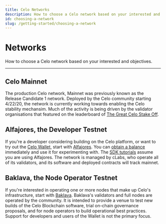 ```yaml
---
title: Celo Networks
description: How to choose a Celo network based on your interested and objectives.
id: choosing-a-network
slug: /getting-started/choosing-a-network
---
```


# Networks

How to choose a Celo network based on your interested and objectives.

---

## Celo Mainnet

The production Celo network, Mainnet was previously known as the Release Candidate 1 network. Deployed by the Celo community starting 4/22/20, the network is currently working towards enabling the Celo stability mechansim. Much of the activity is being driven by the validator organisations that featured on the leaderboard of [The Great Celo Stake Off](https://forum.celo.org/t/the-great-celo-stake-off-the-details/136).

## Alfajores, the Developer Testnet

If you're a developer considering building on the Celo platform, or want to try out the [Celo Wallet](https://celo.org/build/wallet), start with [Alfajores](/getting-started/alfajores-testnet). You can [obtain a balance](https://celo.org/build/faucet) immediately and use it for experimenting with. The [SDK tutorials](/developer-guide/start) assume you are using Alfajores. The network is managed by cLabs, who operate all of its validators, and its software and deployed contracts will track mainnet.

## Baklava, the Node Operator Testnet

If you're interested in operating one or more nodes that make up Celo's infrastructure, start with [Baklava](/getting-started/baklava-testnet). Baklava's validators and full nodes are operated by the community. It is intended to provide a venue to test new builds of the Celo Blockchain software, trial on-chain governance proposals, and for node operators to build operational best practices. Support for developers and users of the Wallet is not the primary focus.
